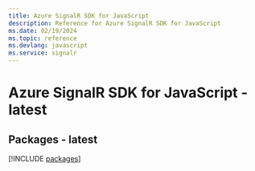 ```yaml
---
title: Azure SignalR SDK for JavaScript
description: Reference for Azure SignalR SDK for JavaScript
ms.date: 02/19/2024
ms.topic: reference
ms.devlang: javascript
ms.service: signalr
---
```

# Azure SignalR SDK for JavaScript - latest
## Packages - latest
[!INCLUDE [packages](signalr-index.md)]